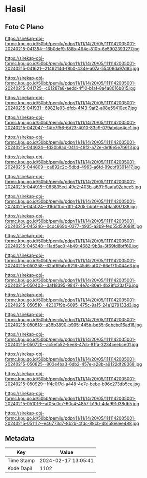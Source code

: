 # Hasil

## Foto C Plano

https://sirekap-obj-formc.kpu.go.id/50bb/pemilu/pdpr/11/11/14/20/05/1111142005001-20240215-041354--16b0def9-f88b-464c-810b-6e5902393277.jpg

https://sirekap-obj-formc.kpu.go.id/50bb/pemilu/pdpr/11/11/14/20/05/1111142005001-20240215-041621--2149214d-f8b0-434e-a07a-55408da97d95.jpg

https://sirekap-obj-formc.kpu.go.id/50bb/pemilu/pdpr/11/11/14/20/05/1111142005001-20240215-041725--c91287a8-aedd-4f10-b1af-8a4a8016b815.jpg

https://sirekap-obj-formc.kpu.go.id/50bb/pemilu/pdpr/11/11/14/20/05/1111142005001-20240215-041931--69821e03-dfcb-4f43-9af2-a08e59410ed7.jpg

https://sirekap-obj-formc.kpu.go.id/50bb/pemilu/pdpr/11/11/14/20/05/1111142005001-20240215-042047--14fc7f56-6d23-4010-83c9-079abdae4cc1.jpg

https://sirekap-obj-formc.kpu.go.id/50bb/pemilu/pdpr/11/11/14/20/05/1111142005001-20240215-044624--fd30b8ad-0414-48f2-a72e-de16e5e7b613.jpg

https://sirekap-obj-formc.kpu.go.id/50bb/pemilu/pdpr/11/11/14/20/05/1111142005001-20240215-044809--ca892c2c-5dbd-4963-a6fd-99cbf9391417.jpg

https://sirekap-obj-formc.kpu.go.id/50bb/pemilu/pdpr/11/11/14/20/05/1111142005001-20240215-044918--063835cd-49e2-403b-a691-9aafa92abee5.jpg

https://sirekap-obj-formc.kpu.go.id/50bb/pemilu/pdpr/11/11/14/20/05/1111142005001-20240215-045024--316bffbc-dfff-42d5-bbb0-ed46aa897138.jpg

https://sirekap-obj-formc.kpu.go.id/50bb/pemilu/pdpr/11/11/14/20/05/1111142005001-20240215-045246--0cdc669b-0377-4935-a3b9-fed55d50698f.jpg

https://sirekap-obj-formc.kpu.go.id/50bb/pemilu/pdpr/11/11/14/20/05/1111142005001-20240215-045348--11ad5ac0-4b49-4682-9b3a-3f69fd8bff60.jpg

https://sirekap-obj-formc.kpu.go.id/50bb/pemilu/pdpr/11/11/14/20/05/1111142005001-20240215-050258--62af69ab-9216-45d6-af02-66ef71b044e3.jpg

https://sirekap-obj-formc.kpu.go.id/50bb/pemilu/pdpr/11/11/14/20/05/1111142005001-20240215-050403--3af18395-9847-4e7c-80e1-4b28fc23af76.jpg

https://sirekap-obj-formc.kpu.go.id/50bb/pemilu/pdpr/11/11/14/20/05/1111142005001-20240215-050510--42307f9b-6095-475c-9a15-24e1279133d3.jpg

https://sirekap-obj-formc.kpu.go.id/50bb/pemilu/pdpr/11/11/14/20/05/1111142005001-20240215-050618--a36b3890-b905-445b-bd55-6dbcbd16ad16.jpg

https://sirekap-obj-formc.kpu.go.id/50bb/pemilu/pdpr/11/11/14/20/05/1111142005001-20240215-050720--ac5efa52-5ee8-47cb-81fa-3234ceebce01.jpg

https://sirekap-obj-formc.kpu.go.id/50bb/pemilu/pdpr/11/11/14/20/05/1111142005001-20240215-050825--803e4ba3-6db2-457e-a28b-a9122df28368.jpg

https://sirekap-obj-formc.kpu.go.id/50bb/pemilu/pdpr/11/11/14/20/05/1111142005001-20240215-050929--1f4c0f7d-a448-4e7e-bebe-b96c273db5ce.jpg

https://sirekap-obj-formc.kpu.go.id/50bb/pemilu/pdpr/11/11/14/20/05/1111142005001-20240215-051016--af05c0c7-60c4-4857-b19d-4da991d38db5.jpg

https://sirekap-obj-formc.kpu.go.id/50bb/pemilu/pdpr/11/11/14/20/05/1111142005001-20240215-051112--e46773d7-8b2b-4fdc-88cb-4b158e6ee488.jpg


## Metadata

| Key        | Value               |
| ---------- | ------------------- |
| Time Stamp | 2024-02-17 13:05:41 |
| Kode Dapil | 1102                |



